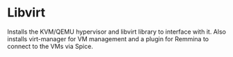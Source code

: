 # Libvirt

Installs the KVM/QEMU hypervisor and libvirt library to interface with it. Also installs virt-manager for VM management and a plugin for Remmina to connect to the VMs via Spice.